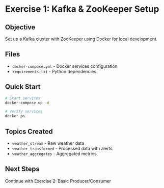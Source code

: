 # Exercise 1: Kafka & ZooKeeper Setup

## Objective
Set up a Kafka cluster with ZooKeeper using Docker for local development.

## Files
- `docker-compose.yml` - Docker services configuration
- `requirements.txt` - Python dependencies

## Quick Start
```bash
# Start services
docker-compose up -d

# Verify services
docker ps
```

## Topics Created
- `weather_stream` - Raw weather data
- `weather_transformed` - Processed data with alerts
- `weather_aggregates` - Aggregated metrics

## Next Steps
Continue with Exercise 2: Basic Producer/Consumer
